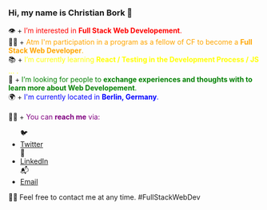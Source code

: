  <h3>Hi, my name is Christian Bork 👋</h3> 

👁 + <span style="color: red">I’m interested in **Full Stack Web Developement**.</span> <br> 
👨‍🎓 + <span style="color: orange">Atm I'm participation in a program as a fellow of CF to become a **Full Stack Web Developer**.</span> <br>
📚 + <span style="color: yellow">I’m currently learning **React / Testing in the Development Process / JS** ... .</span><br>
👥 + <span style="color: green">I’m looking for people to **exchange experiences and thoughts with to learn more about Web Developement**.</span> <br>
🌍 + <span style="color: blue">I'm currently located in **Berlin, Germany**.</span> <br> <br>
👨‍💻 + <span style="color: purple">You can **reach me** via: </span>
  <ul> 
  🐦 <li><a href=https://twitter.com/Borkkriz>Twitter</a></li>
  💼 <li><a href=https://www.linkedin.com/in/christian-bork-8a809b243>LinkedIn</a></li>
  📬 <li><a href=mailto:christianbork.private@gmail.com>Email</a></li>
  </ul>
  
  🧡🤝 Feel free to contact me at any time. #FullStackWebDev

<!---
Borkkris/Borkkris is a ✨ special ✨ repository because its `README.md` (this file) appears on your GitHub profile.
You can click the Preview link to take a look at your changes.
--->
